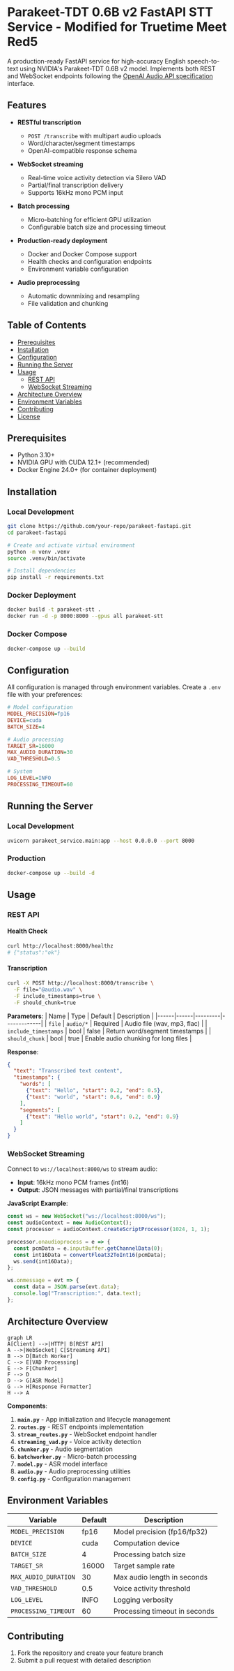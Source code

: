 # Parakeet-TDT 0.6B v2 FastAPI STT Service - Modified for Truetime Meet Red5

A production-ready FastAPI service for high-accuracy English speech-to-text using NVIDIA's Parakeet-TDT 0.6B v2 model. Implements both REST and WebSocket endpoints following the [OpenAI Audio API specification](https://platform.openai.com/docs/api-reference/audio) interface.

## Features

- **RESTful transcription**  
  - `POST /transcribe` with multipart audio uploads
  - Word/character/segment timestamps
  - OpenAI-compatible response schema

- **WebSocket streaming**  
  - Real-time voice activity detection via Silero VAD
  - Partial/final transcription delivery
  - Supports 16kHz mono PCM input

- **Batch processing**  
  - Micro-batching for efficient GPU utilization
  - Configurable batch size and processing timeout

- **Production-ready deployment**  
  - Docker and Docker Compose support
  - Health checks and configuration endpoints
  - Environment variable configuration

- **Audio preprocessing**  
  - Automatic downmixing and resampling
  - File validation and chunking

## Table of Contents

- [Prerequisites](#prerequisites)  
- [Installation](#installation)  
- [Configuration](#configuration)  
- [Running the Server](#running-the-server)  
- [Usage](#usage)  
  - [REST API](#rest-api)  
  - [WebSocket Streaming](#websocket-streaming)  
- [Architecture Overview](#architecture-overview)  
- [Environment Variables](#environment-variables)  
- [Contributing](#contributing)  
- [License](#license)  

## Prerequisites

- Python 3.10+  
- NVIDIA GPU with CUDA 12.1+ (recommended)
- Docker Engine 24.0+ (for container deployment)

## Installation

### Local Development
```bash
git clone https://github.com/your-repo/parakeet-fastapi.git
cd parakeet-fastapi

# Create and activate virtual environment
python -m venv .venv
source .venv/bin/activate

# Install dependencies
pip install -r requirements.txt
```

### Docker Deployment
```bash
docker build -t parakeet-stt .
docker run -d -p 8000:8000 --gpus all parakeet-stt
```

### Docker Compose
```bash
docker-compose up --build
```

## Configuration

All configuration is managed through environment variables. Create a `.env` file with your preferences:

```ini
# Model configuration
MODEL_PRECISION=fp16
DEVICE=cuda
BATCH_SIZE=4

# Audio processing
TARGET_SR=16000
MAX_AUDIO_DURATION=30
VAD_THRESHOLD=0.5

# System
LOG_LEVEL=INFO
PROCESSING_TIMEOUT=60
```

## Running the Server

### Local Development
```bash
uvicorn parakeet_service.main:app --host 0.0.0.0 --port 8000
```

### Production
```bash
docker-compose up --build -d
```

## Usage

### REST API

#### Health Check
```bash
curl http://localhost:8000/healthz
# {"status":"ok"}
```

#### Transcription
```bash
curl -X POST http://localhost:8000/transcribe \
  -F file="@audio.wav" \
  -F include_timestamps=true \
  -F should_chunk=true
```

**Parameters**:
| Name | Type | Default | Description |
|------|------|---------|-------------|
| `file` | `audio/*` | Required | Audio file (wav, mp3, flac) |
| `include_timestamps` | bool | false | Return word/segment timestamps |
| `should_chunk` | bool | true | Enable audio chunking for long files |

**Response**:
```json
{
  "text": "Transcribed text content",
  "timestamps": {
    "words": [
      {"text": "Hello", "start": 0.2, "end": 0.5},
      {"text": "world", "start": 0.6, "end": 0.9}
    ],
    "segments": [
      {"text": "Hello world", "start": 0.2, "end": 0.9}
    ]
  }
}
```

### WebSocket Streaming

Connect to `ws://localhost:8000/ws` to stream audio:

- **Input**: 16kHz mono PCM frames (int16)
- **Output**: JSON messages with partial/final transcriptions

**JavaScript Example**:
```javascript
const ws = new WebSocket("ws://localhost:8000/ws");
const audioContext = new AudioContext();
const processor = audioContext.createScriptProcessor(1024, 1, 1);

processor.onaudioprocess = e => {
  const pcmData = e.inputBuffer.getChannelData(0);
  const int16Data = convertFloat32ToInt16(pcmData);
  ws.send(int16Data);
};

ws.onmessage = evt => {
  const data = JSON.parse(evt.data);
  console.log("Transcription:", data.text);
};
```

## Architecture Overview

```mermaid
graph LR
A[Client] -->|HTTP| B[REST API]
A -->|WebSocket| C[Streaming API]
B --> D[Batch Worker]
C --> E[VAD Processing]
E --> F[Chunker]
F --> D
D --> G[ASR Model]
G --> H[Response Formatter]
H --> A
```

**Components**:
1. **`main.py`** - App initialization and lifecycle management
2. **`routes.py`** - REST endpoints implementation
3. **`stream_routes.py`** - WebSocket endpoint handler
4. **`streaming_vad.py`** - Voice activity detection
5. **`chunker.py`** - Audio segmentation
6. **`batchworker.py`** - Micro-batch processing
7. **`model.py`** - ASR model interface
8. **`audio.py`** - Audio preprocessing utilities
9. **`config.py`** - Configuration management

## Environment Variables

| Variable | Default | Description |
|----------|---------|-------------|
| `MODEL_PRECISION` | fp16 | Model precision (fp16/fp32) |
| `DEVICE` | cuda | Computation device |
| `BATCH_SIZE` | 4 | Processing batch size |
| `TARGET_SR` | 16000 | Target sample rate |
| `MAX_AUDIO_DURATION` | 30 | Max audio length in seconds |
| `VAD_THRESHOLD` | 0.5 | Voice activity threshold |
| `LOG_LEVEL` | INFO | Logging verbosity |
| `PROCESSING_TIMEOUT` | 60 | Processing timeout in seconds |

## Contributing

1. Fork the repository and create your feature branch
2. Submit a pull request with detailed description
